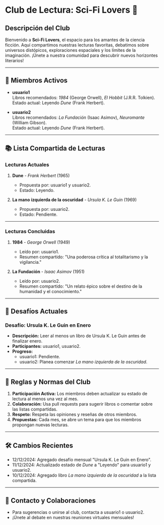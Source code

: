 # Club de Lectura: Sci-Fi Lovers 🚀

## Descripción del Club
Bienvenido a **Sci-Fi Lovers**, el espacio para los amantes de la ciencia ficción. Aquí compartimos nuestras lecturas favoritas, debatimos sobre universos distópicos, exploraciones espaciales y los límites de la imaginación. ¡Únete a nuestra comunidad para descubrir nuevos horizontes literarios!

---

## 🌟 Miembros Activos
- **usuario1**  
  Libros recomendados: *1984* (George Orwell), *El Hobbit* (J.R.R. Tolkien).  
  Estado actual: Leyendo *Dune* (Frank Herbert).  

- **usuario2**  
  Libros recomendados: *La Fundación* (Isaac Asimov), *Neuromante* (William Gibson).  
  Estado actual: Leyendo *Dune* (Frank Herbert).  

---

## 📚 Lista Compartida de Lecturas
### Lecturas Actuales
1. **Dune** - *Frank Herbert* (1965)  
   - Propuesta por: usuario1 y usuario2.  
   - Estado: Leyendo.  

2. **La mano izquierda de la oscuridad** - *Ursula K. Le Guin* (1969)  
   - Propuesta por: usuario2.  
   - Estado: Pendiente.  

---

### Lecturas Concluidas
1. **1984** - *George Orwell* (1949)  
   - Leído por: usuario1.  
   - Resumen compartido: "Una poderosa crítica al totalitarismo y la vigilancia."  

2. **La Fundación** - *Isaac Asimov* (1951)  
   - Leído por: usuario2.  
   - Resumen compartido: "Un relato épico sobre el destino de la humanidad y el conocimiento."  

---

## 🎯 Desafíos Actuales
### Desafío: **Ursula K. Le Guin en Enero**
- **Descripción:** Leer al menos un libro de Ursula K. Le Guin antes de finalizar enero.  
- **Participantes:** usuario1, usuario2.  
- **Progreso:**
  - usuario1: Pendiente.  
  - usuario2: Planea comenzar *La mano izquierda de la oscuridad*.  

---

## 📢 Reglas y Normas del Club
1. **Participación Activa:** Los miembros deben actualizar su estado de lectura al menos una vez al mes.  
2. **Colaboración:** Usa pull requests para sugerir libros o comentar sobre las listas compartidas.  
3. **Respeto:** Respeta las opiniones y reseñas de otros miembros.  
4. **Propuestas:** Cada mes, se abre un tema para que los miembros propongan nuevas lecturas.  

---

## 🛠️ Cambios Recientes
- 12/12/2024: Agregado desafío mensual "Ursula K. Le Guin en Enero".  
- 11/12/2024: Actualizado estado de *Dune* a "Leyendo" para usuario1 y usuario2.  
- 10/12/2024: Agregado libro *La mano izquierda de la oscuridad* a la lista compartida.  

---

## 💬 Contacto y Colaboraciones
- Para sugerencias o unirse al club, contacta a usuario1 o usuario2.  
- ¡Únete al debate en nuestras reuniones virtuales mensuales!  
